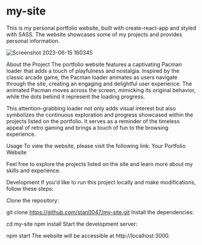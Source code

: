 # my-site
This is my personal portfolio website, built with create-react-app and styled with SASS. The website showcases some of my projects and provides personal information.

![Screenshot 2023-06-15 160345](https://github.com/stan0047/my-site/assets/97254012/620c0cd3-ba1f-4017-8443-d87f66cdd815)

About the Project
The portfolio website features a captivating Pacman loader that adds a touch of playfulness and nostalgia. Inspired by the classic arcade game, the Pacman loader animates as users navigate through the site, creating an engaging and delightful user experience. The animated Pacman moves across the screen, mimicking its original behavior, while the dots behind it represent the loading progress.

This attention-grabbing loader not only adds visual interest but also symbolizes the continuous exploration and progress showcased within the projects listed on the portfolio. It serves as a reminder of the timeless appeal of retro gaming and brings a touch of fun to the browsing experience.

Usage
To view the website, please visit the following link: Your Portfolio Website

Feel free to explore the projects listed on the site and learn more about my skills and experience.

Development
If you'd like to run this project locally and make modifications, follow these steps:

Clone the repository:

git clone https://github.com/stan0047/my-site.git
Install the dependencies:

cd my-site
npm install
Start the development server:

npm start
The website will be accessible at http://localhost:3000.
